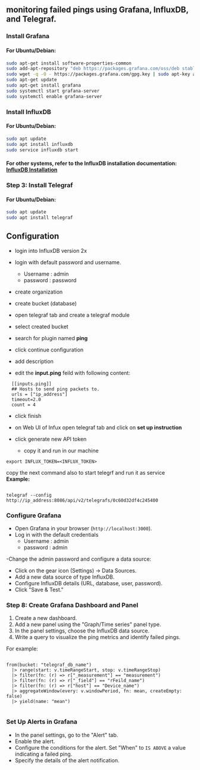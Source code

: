 ## monitoring failed pings using Grafana, InfluxDB, and Telegraf.

### Install Grafana

#### For Ubuntu/Debian:

```bash
sudo apt-get install software-properties-common
sudo add-apt-repository "deb https://packages.grafana.com/oss/deb stable main"
sudo wget -q -O - https://packages.grafana.com/gpg.key | sudo apt-key add -
sudo apt-get update
sudo apt-get install grafana
sudo systemctl start grafana-server
sudo systemctl enable grafana-server
```

### Install InfluxDB

#### For Ubuntu/Debian:

```bash
sudo apt update
sudo apt install influxdb
sudo service influxdb start
```
#### For other systems, refer to the InfluxDB installation documentation: [InfluxDB Installation](https://docs.influxdata.com/influxdb/v1.8/introduction/install/)


### Step 3: Install Telegraf

#### For Ubuntu/Debian:

```bash
sudo apt update
sudo apt install telegraf
```



## Configuration

- login into InfluxDB version 2x
- login with default password and username.
    - Username : admin
    - password : password

- create organization
- create bucket (database)
- open telegraf tab and create a telegraf module
- select created bucket
-	search for plugin named **ping**
-	click continue configuration
-	add description
-	edit the **input.ping** feild with following content:


~~~
  [[inputs.ping]]
  ## Hosts to send ping packets to.
  urls = ["ip_address"]
  timeout=2.0
  count = 4
  ~~~
 - click finish
  
 


- on Web UI of Infux open telegraf tab and  click on **set up instruction**
- click generate new API token
  - copy it and run in our machine
~~~
export INFLUX_TOKEN=<INFLUX_TOKEN>
~~~
copy the next command also to start telegrf and run it as service
<br />
**Example:**
~~~

telegraf --config http://ip_address:8086/api/v2/telegrafs/0c60d32df4c245400

~~~

### Configure Grafana

- Open Grafana in your browser (`http://localhost:3000`).
- Log in with the default credentials
  - Username : admin
  - password : admin
    
-Change the admin password and configure a data source:

   - Click on the gear icon (Settings) -> Data Sources.
   - Add a new data source of type InfluxDB.
   - Configure InfluxDB details (URL, database, user, password).
   - Click "Save & Test."

### Step 8: Create Grafana Dashboard and Panel

1. Create a new dashboard.
2. Add a new panel using the "Graph/Time series" panel type.
3. In the panel settings, choose the InfluxDB data source.
4. Write a query to visualize the ping metrics and identify failed pings.

For example:
~~~

from(bucket: "telegraf_db_name")
  |> range(start: v.timeRangeStart, stop: v.timeRangeStop)
  |> filter(fn: (r) => r["_measurement"] == "measurement")
  |> filter(fn: (r) => r["_field"] == "rFeild_name")
  |> filter(fn: (r) => r["host"] == "Device_name")
  |> aggregateWindow(every: v.windowPeriod, fn: mean, createEmpty: false)
  |> yield(name: "mean")
  
~~~ 
  
  
  
  

### Set Up Alerts in Grafana

- In the panel settings, go to the "Alert" tab.
- Enable the alert.
- Configure the conditions for the alert. Set "When" to `IS ABOVE` a value indicating a failed ping.
- Specify the details of the alert notification.

